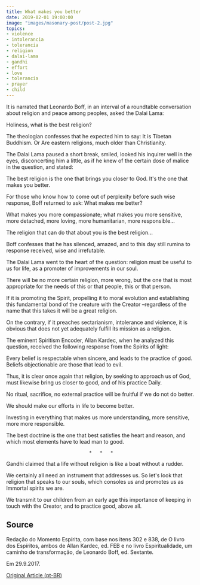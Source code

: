 ```yaml
---
title: What makes you better
date: 2019-02-01 19:00:00
image: "images/masonary-post/post-2.jpg"
topics: 
- violence
- intolerancia
- tolerancia
- religion
- dalai-lama
- gandhi
- effort
- love
- tolerancia
- prayer
- child
---
```



It is narrated that Leonardo Boff, in an interval of a roundtable conversation about
religion and peace among peoples, asked the Dalai Lama:

Holiness, what is the best religion?

The theologian confesses that he expected him to say: It is Tibetan Buddhism. Or Are
eastern religions, much older than Christianity.

The Dalai Lama paused a short break, smiled, looked his inquirer well
in the eyes, disconcerting him a little, as if he knew of the certain dose of malice
in the question, and stated:

The best religion is the one that brings you closer to God. It's the one that makes you better.

For those who know how to come out of perplexity before such wise response, Boff returned to
ask: What makes me better?

What makes you more compassionate; what makes you more sensitive, more
detached, more loving, more humanitarian, more responsible...

The religion that can do that about you is the best religion...

Boff confesses that he has silenced, amazed, and to this day still rumina to
response received, wise and irrefutable.

The Dalai Lama went to the heart of the question: religion must be useful to us for life,
as a promoter of improvements in our soul.

There will be no more certain religion, more wrong, but the one that is most appropriate
for the needs of this or that people, this or that person.

If it is promoting the Spirit, propelling it to moral evolution and
establishing this fundamental bond of the creature with the Creator –regardless of the
name that this takes it will be a great religion.

On the contrary, if it preaches sectarianism, intolerance and violence, it is obvious
that does not yet adequately fulfill its mission as a religion.

The eminent Spiritism Encoder, Allan Kardec, when he analyzed this
question, received the following response from the Spirits of light:

Every belief is respectable when sincere, and leads to the practice of good. Beliefs
objectionable are those that lead to evil.

Thus, it is clear once again that religion, by seeking to approach us
of God, must likewise bring us closer to good, and of his practice
Daily.

No ritual, sacrifice, no external practice will be fruitful if we do not
do better.

We should make our efforts in life to become better.

Investing in everything that makes us more understanding, more sensitive, more
more responsible.

The best doctrine is the one that best satisfies the heart and reason, and which most
elements have to lead man to good.

                                   *   *   *

Gandhi claimed that a life without religion is like a boat without a rudder.

We certainly all need an instrument that addresses us. So let's look
that religion that speaks to our souls, which consoles us and promotes us as
Immortal spirits we are.

We transmit to our children from an early age this importance of keeping in touch
with the Creator, and to practice good, above all.

## Source
Redação do Momento Espírita, com base nos itens 302 e 838, de
O livro dos Espíritos, ambos de Allan Kardec, ed. FEB e no livro
Espiritualidade, um caminho de transformação, de Leonardo Boff,
ed. Sextante.

Em 29.9.2017.


[Original Article (pt-BR)](http://www.momento.com.br/pt/ler_texto.php?id=5224)
